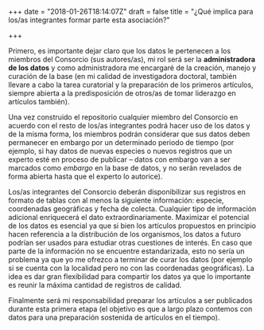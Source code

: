 +++
date = "2018-01-26T18:14:07Z"
draft = false
title = "¿Qué implica para los/as integrantes formar parte esta asociación?"

+++

Primero, es importante dejar claro que los datos le pertenecen a los miembros del Consorcio (sus autores/as), mi rol será ser la **administradora de los datos** y como administradora me encargaré de la creación, manejo y curación de la base (en mi calidad de investigadora doctoral, también llevare a cabo la tarea curatorial y la preparación de los primeros artículos, siempre abierta a la predisposición de otros/as de tomar liderazgo en artículos también). 
<br />

Una vez construido el repositorio cualquier miembro del Consorcio en acuerdo con el resto de los/as integrantes podrá hacer uso de los datos y de la misma forma, los miembros podrán considerar que sus datos deben permanecer en embargo por un determinado periodo de tiempo (por ejemplo, si hay datos de nuevas especies o nuevos registros que un experto esté en proceso de publicar – datos con embargo van a ser marcados como *embargo* en la base de datos, y no serán revelados de forma abierta hasta que el experto lo autorice).
<br />

Los/as integrantes del Consorcio deberán disponibilizar sus registros en formato de tablas con al menos la siguiente información: especie, coordenadas geográficas y fecha de colecta. Cualquier tipo de información adicional enriquecerá el dato extraordinariamente. Maximizar el potencial de los datos es esencial ya que si bien los artículos propuestos en principio hacen referencia a la distribución de los organismos, los datos a futuro podrían ser usados para estudiar otras cuestiones de interés. En caso que parte de la información no se encuentre estandarizada, esto no sería un problema ya que yo me ofrezco a terminar de curar los datos (por ejemplo si se cuenta con la localidad pero no con las coordenadas geográficas). La idea es dar gran flexibilidad para compartir los datos ya que lo importante es reunir la máxima cantidad de registros de calidad. 
<br />

Finalmente será mi responsabilidad preparar los artículos a ser publicados durante esta primera etapa (el objetivo es que a largo plazo contemos con datos para una preparación sostenida de artículos en el tiempo).
 
